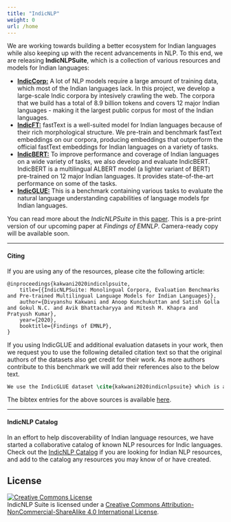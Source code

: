 ```yaml
---
title: "IndicNLP"
weight: 0
url: /home
---
```

           
We are working towards building a better ecosystem for Indian languages while also keeping up with the recent advancements in NLP. To this end, we are releasing **IndicNLPSuite**, which is a collection of various resources and models for Indian languages:

* <a href="/corpora"><b>IndicCorp:</b></a> A lot of NLP models require a large amount of training data, which most of the Indian languages lack. In this project, we develop a large-scale Indic corpora by intesively crawling the web. The corpora that we build has a total of 8.9 billion tokens and covers 12 major Indian languages - making it the largest public corpus for most of the Indian languages.
* <a href="/indicft"><b>IndicFT:</b></a> fastText is a well-suited model for Indian languages because of their rich morphological structure. We pre-train and benchmark fastText embeddings on our corpora, producing embeddings that outperform the official fastText embeddings for Indian languages on a variety of tasks.
* <a href="/indic-bert"><b>IndicBERT:</b></a> To improve performance and coverage of Indian languages on a wide variety of tasks, we also develop and evaluate IndicBERT. IndicBERT is a multilingual ALBERT model (a lighter variant of BERT) pre-trained on 12 major Indian languages. It provides state-of-the-art performance on some of the tasks.
* <a href="/indic-glue"><b>IndicGLUE:</b></a> This is a benchmark containing various tasks to evaluate the natural language understanding capabilities of language models fpr Indian languages.

You can read more about the _IndicNLPSuite_ in this [paper](https://indicnlp.ai4bharat.org/papers/arxiv2020_indicnlp_corpus.pdf). This is a pre-print version of our upcoming paper at _Findings of EMNLP_. Camera-ready copy will be available soon. 

----

#### Citing

If you are using any of the resources, please cite the following article: 

```
@inproceedings{kakwani2020indicnlpsuite,
    title={{IndicNLPSuite: Monolingual Corpora, Evaluation Benchmarks and Pre-trained Multilingual Language Models for Indian Languages}},
    author={Divyanshu Kakwani and Anoop Kunchukuttan and Satish Golla and Gokul N.C. and Avik Bhattacharyya and Mitesh M. Khapra and Pratyush Kumar},
    year={2020},
    booktitle={Findings of EMNLP},
}
``` 

If you using IndicGLUE and additional evaluation datasets in your work, then we request you to use the following detailed citation text so that the original authors of the datasets also get credit for their work. As more authors contribute to this benchmark we will add their references also to the below text.


```latex
We use the IndicGLUE dataset \cite{kakwani2020indicnlpsuite} which is an evaluation benchmark containing datasets for NLU tasks in Indian languages. Some of these datasets were built from Wikipidea and IndicCorp\cite{kakwani2020indicnlpsuite}. In addition, it also contains other publicly available datasets for cross-lingual similarity \cite{siripragrada-etal-2020-multilingual}, named entity recognition \cite{pan-etal-2017-cross}, paraphrase detection \cite{Kumar2016DPILFIRE2016OO}, discourse analysis \cite{Dhanwal2020AnAD}, sentiment analysis \cite{cicling/Akhtar16,DBLP:conf/coling/Akhtar0EB16, mukku-mamidi-2017-actsa} and genre classification \footnote{https://github.com/goru001/inltk}\footnote{https://www.kaggle.com/csoham/classification-bengali-news-articles-indicnlp}\footnote{https://github.com/NirantK/hindi2vec/releases/tag/bbc-hindi-v0.1}. It also contains translations of the original WNLI\cite{Levesque2011TheWS} and COPA \cite{Gordon2011SemEval2012T7} datasets in 3 Indian languages.
```

The bibtex entries for the above sources is available [here](https://indicnlp.ai4bharat.org/papers/indic-glue.bib).


----

#### IndicNLP Catalog

In an effort to help discoverability of Indian language resources, we have started a collaborative catalog of known NLP resources for Indic languages. 
Check out the <a href="https://github.com/AI4Bharat/indicnlp_catalog">IndicNLP Catalog</a> if you are looking for Indian NLP resources, and add to the catalog any resources you may know of or have created.





## License

<a rel="license" href="http://creativecommons.org/licenses/by-nc-sa/4.0/"><img alt="Creative Commons License" style="border-width:0" src="https://i.creativecommons.org/l/by-nc-sa/4.0/88x31.png" /></a><br /><span xmlns:dct="http://purl.org/dc/terms/" href="http://purl.org/dc/dcmitype/Dataset" property="dct:title" rel="dct:type">IndicNLP Suite</span>  is licensed under a <a rel="license" href="http://creativecommons.org/licenses/by-nc-sa/4.0/">Creative Commons Attribution-NonCommercial-ShareAlike 4.0 International License</a>.